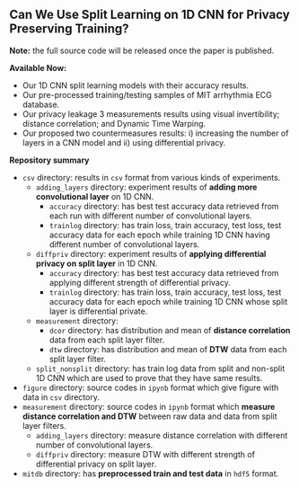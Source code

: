 ## Can We Use Split Learning on 1D CNN for Privacy Preserving Training?

**Note:** the full source code will be released once the paper is published.

**Available Now:**
- Our 1D CNN split learning models with their accuracy results.
- Our pre-processed training/testing samples of MIT arrhythmia ECG database.
- Our privacy leakage 3 measurements results using visual invertibility; distance correlation; and Dynamic Time Warping.
- Our proposed two countermeasures results: i) increasing the number of layers in a CNN model and ii) using differential privacy.

**Repository summary**
- `csv` directory: results in `csv` format from various kinds of experiments.
  - `adding_layers` directory: experiment results of **adding more convolutional layer** on 1D CNN.
    - `accuracy` directory: has best test accuracy data retrieved from each run with different number of convolutional layers.
    - `trainlog` directory: has train loss, train accuracy, test loss, test accuracy data for each epoch while training 1D CNN having different number of convolutional layers.
  - `diffpriv` directory: experiment results of **applying differential privacy on split layer** in 1D CNN.
    - `accuracy` directory: has best test accuracy data retrieved from applying different strength of differential privacy.
    - `trainlog` directory: has train loss, train accuracy, test loss, test accuracy data for each epoch while training 1D CNN whose split layer is differential private.
  - `measurement` directory: 
    - `dcor` directory: has distribution and mean of **distance correlation** data from each split layer filter.
    - `dtw` directory: has distribution and mean of **DTW** data from each split layer filter.
  - `split_nonsplit` directory: has train log data from split and non-split 1D CNN which are used to prove that they have same results.
- `figure` directory: source codes in `ipynb` format which give figure with data in `csv` directory.
- `measurement` directory: source codes in `ipynb` format which **measure distance correlation and DTW** between raw data and data from split layer filters.
  - `adding_layers` directory: measure distance correlation with different number of convolutional layers.
  - `diffpriv` directory: measure DTW with different strength of differential privacy on split layer.
- `mitdb` directory: has **preprocessed train and test data** in `hdf5` format.

